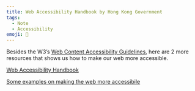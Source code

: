 ```yaml
---
title: Web Accessibility Handbook by Hong Kong Government
tags:
  - Note
  - Accessibility
emoji: 🦽
---
```





Besides the W3’s [Web Content Accessibility Guidelines](https://www.w3.org/WAI/standards-guidelines/wcag/), here are 2 more resources that shows us how to make our web more accessible.

[Web Accessibility Handbook](https://www.ogcio.gov.hk/en/our_work/community/web_mobileapp_accessibility/promulgating_resources/handbook/)

[Some examples on making the web more accessibile](https://www.ogcio.gov.hk/en/our_work/community/web_mobileapp_accessibility/promulgating_resources/handbook/live_example/)